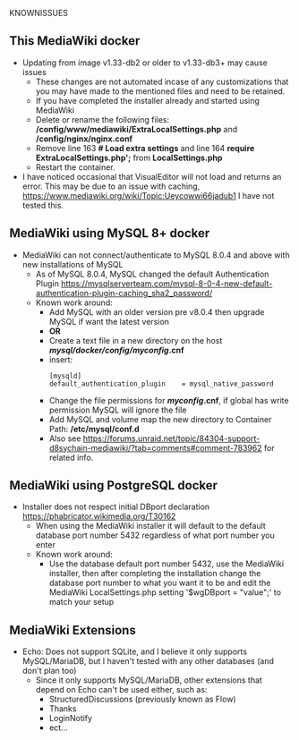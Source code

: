 KNOWNISSUES

## This MediaWiki docker

* Updating from image v1.33-db2 or older to v1.33-db3+ may cause issues
	* These changes are not automated incase of any customizations that you may have made to the mentioned files and need to be retained.
	* If you have completed the installer already and started using MediaWiki
	* Delete or rename the following files: **/config/www/mediawiki/ExtraLocalSettings.php** and **/config/nginx/nginx.conf** 
	* Remove line 163 **# Load extra settings** and line 164 **require ExtraLocalSettings.php';** from **LocalSettings.php**
	* Restart the container.
* I have noticed occasional that VisualEditor will not load and returns an error. This may be due to an issue with caching, https://www.mediawiki.org/wiki/Topic:Ueycowwi66jadub1  I have not tested this.
	
## MediaWiki using MySQL 8+ docker

* MediaWiki can not connect/authenticate to MySQL 8.0.4 and above with new installations of MySQL
	* As of MySQL 8.0.4, MySQL changed the default Authentication Plugin https://mysqlserverteam.com/mysql-8-0-4-new-default-authentication-plugin-caching_sha2_password/ 
	* Known work around:
		* Add MySQL with an older version pre v8.0.4 then upgrade MySQL if want the latest version
		* **OR**
		* Create a text file in a new directory on the host ***mysql/docker/config/myconfig*.cnf**
		* insert:
			```	
			[mysqld]
			default_authentication_plugin    = mysql_native_password
			```
		* Change the file permissions for ***myconfig*.cnf**, if global has write permission MySQL will ignore the file
		* Add MySQL and  volume map the new directory to Container Path: **/etc/mysql/conf.d**
		* Also see https://forums.unraid.net/topic/84304-support-d8sychain-mediawiki/?tab=comments#comment-783962 for related info.
					
## MediaWiki using PostgreSQL docker

* Installer does not respect initial DBport declaration https://phabricator.wikimedia.org/T30162
	* When using the MediaWiki installer it will default to the default database port number 5432 regardless of what port number you enter
	* Known work around:
		* Use the database default port number 5432, use the MediaWiki installer, then after completing the installation change the database port number to what you want it to be and edit the MediaWiki LocalSettings.php setting '$wgDBport = "value";' to match your setup

## MediaWiki Extensions

* Echo: Does not support SQLite, and I believe it only supports MySQL/MariaDB, but I haven't tested with any other databases (and don't plan too)
	* Since it only supports MySQL/MariaDB, other extensions that depend on Echo can't be used either, such as:
		* StructuredDiscussions (previously known as Flow)
		* Thanks
		* LoginNotify
		* ect...